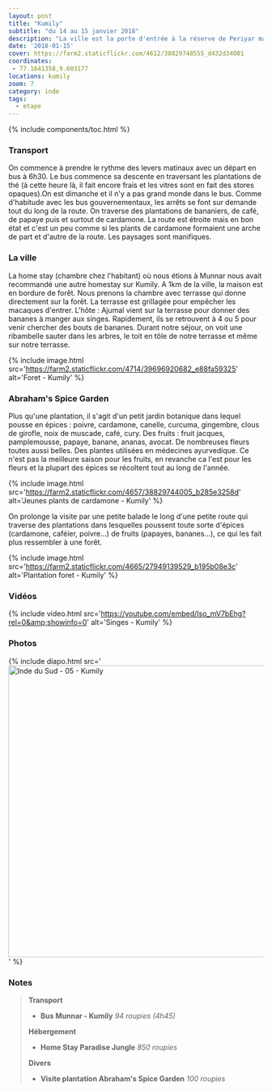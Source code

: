 ```yaml
---
layout: post
title: "Kumily"
subtitle: "du 14 au 15 janvier 2018"
description: "La ville est la porte d'entrée à la réserve de Periyar mais c'est également le lieu de production de nombreux épices et nottament de la cardamone"
date: '2018-01-15'
cover: https://farm2.staticflickr.com/4612/38829748555_d432d34001
coordinates:
 - 77.1641358,9.603177
locations: kumily
zoom: 7
category: inde
tags:
  - etape
---
```


{% include components/toc.html %}

### Transport

On commence à prendre le rythme des levers matinaux avec un départ en bus à 6h30. Le bus commence sa descente en traversant les plantations de thé (à cette heure là, il fait encore frais et les vitres sont en fait des stores opaques).On est dimanche et il n'y a pas grand monde dans le bus. Comme d'habitude avec les bus gouvernementaux, les arrêts se font sur demande tout du long de la route. On traverse des plantations de bananiers, de café, de papaye puis et surtout de cardamone. La route est étroite mais en bon état et c'est un peu comme si les plants de cardamone formaient une arche de part et d'autre de la route. Les paysages sont manifiques.

### La ville

La home stay (chambre chez l'habitant) où nous étions à Munnar nous avait recommandé une autre homestay sur Kumily. A 1km de la ville, la maison est en bordure de forêt. Nous prenons la chambre avec terrasse qui donne directement sur la forêt. La terrasse est grillagée pour empêcher les macaques d'entrer. L'hôte : Ajumal vient sur la terrasse pour donner des bananes à manger aux singes. Rapidement, ils se retrouvent à 4 ou 5 pour venir chercher des bouts de bananes. Durant notre séjour, on voit une ribambelle sauter dans les arbres, le toit en tôle de notre terrasse et même sur notre terrasse.

{% include image.html
  src='https://farm2.staticflickr.com/4714/39696920682_e88fa59325'
  alt='Foret - Kumily'
%}

### Abraham's Spice Garden

Plus qu'une plantation, il s'agit d'un petit jardin botanique dans lequel pousse en épices : poivre, cardamone, canelle, curcuma, gingembre, clous de girofle, noix de muscade, café, cury. Des fruits : fruit jacques, pamplemousse, papaye, banane, ananas, avocat. De nombreuses fleurs toutes aussi belles. Des plantes utilisées en médecines ayurvedique. Ce n'est pas la meilleure saison pour les fruits, en revanche ca  l'est pour les fleurs et la plupart des épices se récoltent tout au long de l'année.

{% include image.html
  src='https://farm2.staticflickr.com/4657/38829744005_b285e3258d'
  alt='Jeunes plants de cardamone - Kumily'
%}

On prolonge la visite par une petite balade le long d'une petite route qui traverse des plantations dans lesquelles poussent toute sorte d'épices (cardamone, caféier, poivre...) de fruits (papayes, bananes...), ce qui les fait plus ressembler à une forêt.

{% include image.html
  src='https://farm2.staticflickr.com/4665/27949139529_b195b08e3c'
  alt='Plantation foret - Kumily'
%}

### Vidéos

{% include video.html
  src='https://youtube.com/embed/Iso_mV7bEhg?rel=0&amp;showinfo=0'
  alt='Singes - Kumily'
%}

### Photos

{% include diapo.html
  src='<a data-flickr-embed="true"  href="https://www.flickr.com/photos/planitude/albums/72157689472963302" title="Inde du Sud - 05 - Kumily"><img src="https://farm5.staticflickr.com/4612/38829748555_d432d34001_b.jpg" width="1024" height="576" alt="Inde du Sud - 05 - Kumily"></a><script async src="//embedr.flickr.com/assets/client-code.js" charset="utf-8"></script>'
%}

### Notes

>**Transport**
>
>- **Bus Munnar - Kumily** *94 roupies (4h45)*
>
>**Hébergement**
>
>- **Home Stay Paradise Jungle** *850 roupies*
>
>**Divers**
>
>- **Visite plantation Abraham's Spice Garden** *100 roupies*
